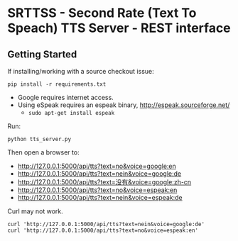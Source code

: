 # SRTTSS - Second Rate (Text To Speach) TTS Server - REST interface

## Getting Started

If installing/working with a source checkout issue:

    pip install -r requirements.txt


  * Google requires internet access.
  * Using eSpeak requires an espeak binary, http://espeak.sourceforge.net/
      * `sudo apt-get install espeak`

Run:

    python tts_server.py

Then open a browser to:

  * http://127.0.0.1:5000/api/tts?text=no&voice=google:en
  * http://127.0.0.1:5000/api/tts?text=nein&voice=google:de
  * http://127.0.0.1:5000/api/tts?text=没有&voice=google:zh-cn
  * http://127.0.0.1:5000/api/tts?text=no&voice=espeak:en
  * http://127.0.0.1:5000/api/tts?text=nein&voice=espeak:de


 Curl may not work.

    curl 'http://127.0.0.1:5000/api/tts?text=nein&voice=google:de'
    curl 'http://127.0.0.1:5000/api/tts?text=no&voice=espeak:en'


